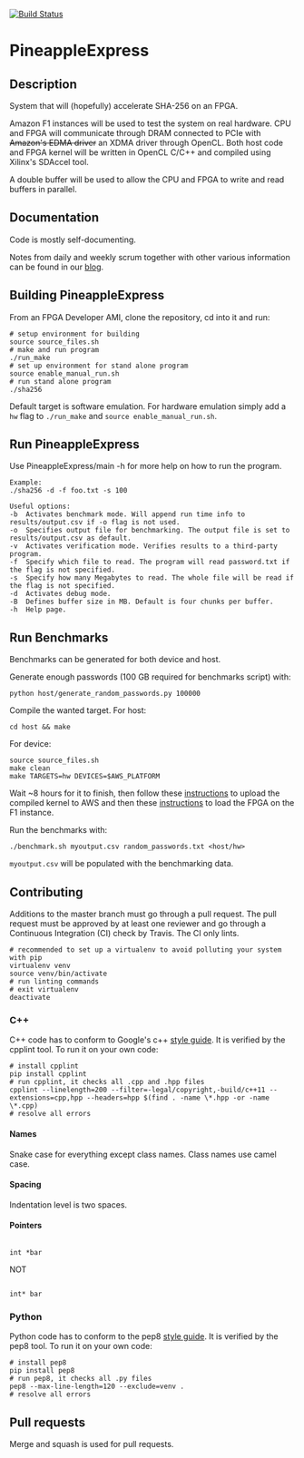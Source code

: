 [![Build Status](https://travis-ci.org/dowenberghmark/PineappleExpress.svg?branch=master)](https://travis-ci.org/dowenberghmark/PineappleExpress)

# PineappleExpress

## Description
System that will (hopefully) accelerate SHA-256 on an FPGA.

Amazon F1 instances will be used to test the system on real hardware. CPU and FPGA will communicate through DRAM connected to PCIe with ~~Amazon's EDMA driver~~ an XDMA driver through OpenCL. Both host code and FPGA kernel will be written in OpenCL C/C++ and compiled using Xilinx's SDAccel tool.

A double buffer will be used to allow the CPU and FPGA to write and read buffers in parallel.

## Documentation
Code is mostly self-documenting.

Notes from daily and weekly scrum together with other various information can be found in our [blog](https://pineappleblogg.wordpress.com/).

## Building PineappleExpress
From an FPGA Developer AMI, clone the repository, cd into it and run:

```
# setup environment for building
source source_files.sh
# make and run program
./run_make
# set up environment for stand alone program
source enable_manual_run.sh
# run stand alone program
./sha256
```

Default target is software emulation. For hardware emulation simply add a `hw` flag to `./run_make` and `source enable_manual_run.sh`.

## Run PineappleExpress
Use PineappleExpress/main -h for more help on how to run the program.

```
Example:
./sha256 -d -f foo.txt -s 100
```
```
Useful options:
-b  Activates benchmark mode. Will append run time info to results/output.csv if -o flag is not used.
-o  Specifies output file for benchmarking. The output file is set to results/output.csv as default.
-v  Activates verification mode. Verifies results to a third-party program.
-f  Specify which file to read. The program will read password.txt if the flag is not specified.
-s  Specify how many Megabytes to read. The whole file will be read if the flag is not specified.
-d  Activates debug mode.
-B  Defines buffer size in MB. Default is four chunks per buffer.
-h  Help page.
```

## Run Benchmarks
Benchmarks can be generated for both device and host.

Generate enough passwords (100 GB required for benchmarks script) with:

`python host/generate_random_passwords.py 100000`

Compile the wanted target. For host:

`cd host && make`

For device:
```
source source_files.sh
make clean
make TARGETS=hw DEVICES=$AWS_PLATFORM
```
Wait ~8 hours for it to finish, then follow these [instructions](https://github.com/aws/aws-fpga/blob/master/SDAccel/README.md#createafi) to upload the compiled kernel to AWS and then these [instructions](https://github.com/aws/aws-fpga/tree/master/hdk/cl/examples#step-by-step-guide-how-to-load-and-test-a-registered-afi-from-within-an-f1-instance) to load the FPGA on the F1 instance.

Run the benchmarks with:

`./benchmark.sh myoutput.csv random_passwords.txt <host/hw>`

`myoutput.csv` will be populated with the benchmarking data.

## Contributing

Additions to the master branch must go through a pull request. The pull request must be approved by at least one reviewer and go through a Continuous Integration (CI) check by Travis. The CI only lints.


```
# recommended to set up a virtualenv to avoid polluting your system with pip
virtualenv venv
source venv/bin/activate
# run linting commands
# exit virtualenv
deactivate
```

### C++

C++ code has to conform to Google's c++ [style guide](https://google.github.io/styleguide/cppguide.html). It is verified by the cpplint tool. To run it on your own code:

```
# install cpplint
pip install cpplint
# run cpplint, it checks all .cpp and .hpp files
cpplint --linelength=200 --filter=-legal/copyright,-build/c++11 --extensions=cpp,hpp --headers=hpp $(find . -name \*.hpp -or -name \*.cpp)
# resolve all errors
```

#### Names

Snake case for everything except class names. Class names use camel case.

#### Spacing

Indentation level is two spaces.

#### Pointers

```

int *bar

```

NOT

```

int* bar

```


### Python

Python code has to conform to the pep8 [style guide](https://www.python.org/dev/peps/pep-0008/). It is verified by the pep8 tool. To run it on your own code:

```
# install pep8
pip install pep8
# run pep8, it checks all .py files
pep8 --max-line-length=120 --exclude=venv .
# resolve all errors
```

## Pull requests

Merge and squash is used for pull requests.